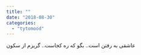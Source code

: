 ```yaml
---
title: ""
date: "2018-08-30"
categories: 
  - "tytomood"
---
```


عاشقی به رفتن است.. بگو که ره کجاست.. گریزم از سکون
